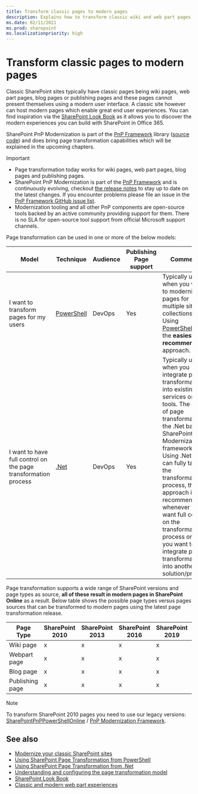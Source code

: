 ```yaml
---
title: Transform classic pages to modern pages
description: Explains how to transform classic wiki and web part pages into modern pages
ms.date: 02/11/2021
ms.prod: sharepoint
ms.localizationpriority: high
---
```


# Transform classic pages to modern pages

Classic SharePoint sites typically have classic pages being wiki pages, web part pages, blog pages or publishing pages and these pages cannot present themselves using a modern user interface. A classic site however can host modern pages which enable great end user experiences. You can find inspiration via the [SharePoint Look Book](https://sharepointlookbook.azurewebsites.net/) as it allows you to discover the modern experiences you can build with SharePoint in Office 365.

SharePoint PnP Modernization is part of the [PnP Framework](https://github.com/pnp/pnpframework) library ([source code](https://github.com/pnp/pnpframework/tree/dev/src/lib/PnP.Framework/Modernization)) and does bring page transformation capabilities which will be explained in the upcoming chapters.

> [!IMPORTANT]
> - Page transformation today works for wiki pages, web part pages, blog pages and publishing pages.
> - SharePoint PnP Modernization is part of the [PnP Framework](https://github.com/pnp/pnpframework) and is continuously evolving, checkout [the release notes](https://github.com/pnp/pnpframework/blob/dev/src/lib/CHANGELOG.md) to stay up to date on the latest changes. If you encounter problems please file an issue in the [PnP Framework GitHub issue list](https://github.com/pnp/pnpframework/issues).
> - Modernization tooling and all other PnP components are open-source tools backed by an active community providing support for them. There is no SLA for open-source tool support from official Microsoft support channels.

Page transformation can be used in one or more of the below models:

Model | Technique | Audience | Publishing Page support | Comments
------|---------- |----------|-------------------------|---------
I want to transform pages for my users | [PowerShell](modernize-userinterface-site-pages-powershell.md) | DevOps | Yes | Typically used when you want to modernize pages for multiple site collections. Using [PowerShell](modernize-userinterface-site-pages-powershell.md) is the **easiest and recommended** approach.
I want to have full control on the page transformation process | [.Net](modernize-userinterface-site-pages-dotnet.md) | DevOps | Yes | Typically used when you integrate page transformation into existing services or tools. The core of page transformation is the .Net based SharePoint PnP Modernization framework. Using .Net you can fully tailor the transformation process, this approach is recommended whenever you want full control on the transformation process or when you want to integrate page transformation into another solution/product.

Page transformation supports a wide range of SharePoint versions and page types as source, **all of these result in modern pages in SharePoint Online** as a result. Below table shows the possible page types versus pages sources that can be transformed to modern pages using the latest page transformation release.

Page Type | SharePoint 2010 | SharePoint 2013 | SharePoint 2016 | SharePoint 2019 | SharePoint Online
----------|-----------------|-----------------|-----------------|-----------------|------------------
Wiki page | x | x | x | x | x
Webpart page | x | x | x | x | x
Blog page | x | x | x | x | x
Publishing page | x | x | x | x | x

> [!Note]
> To transform SharePoint 2010 pages you need to use our legacy versions: [SharePointPnPPowerShellOnline](https://www.powershellgallery.com/packages/SharePointPnPPowerShellOnline/3.29.2101.0) / [PnP Modernization Framework](https://www.nuget.org/packages/SharePointPnPModernizationOnline/).

## See also

- [Modernize your classic SharePoint sites](modernize-classic-sites.md)
- [Using SharePoint Page Transformation from PowerShell](modernize-userinterface-site-pages-powershell.md)
- [Using SharePoint Page Transformation from .Net](modernize-userinterface-site-pages-dotnet.md)
- [Understanding and configuring the page transformation model](modernize-userinterface-site-pages-model.md)
- [SharePoint Look Book](https://sharepointlookbook.azurewebsites.net/)
- [Classic and modern web part experiences](https://support.office.com/article/classic-and-modern-web-part-experiences-3fdae6c3-8fc1-49ab-8708-8c104b882e64)
